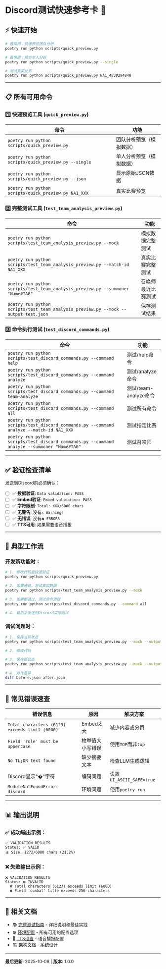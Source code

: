# Discord测试快速参考卡 🚀

## ⚡ 快速开始

```bash
# 最常用：快速预览团队分析
poetry run python scripts/quick_preview.py

# 最常用：预览单人分析
poetry run python scripts/quick_preview.py --single

# 测试真实比赛
poetry run python scripts/quick_preview.py NA1_4830294840
```

---

## 📋 所有可用命令

### 1️⃣ 快速预览工具 (`quick_preview.py`)

| 命令 | 功能 |
|------|------|
| `poetry run python scripts/quick_preview.py` | 团队分析预览（模拟数据） |
| `poetry run python scripts/quick_preview.py --single` | 单人分析预览（模拟数据） |
| `poetry run python scripts/quick_preview.py --json` | 显示原始JSON数据 |
| `poetry run python scripts/quick_preview.py NA1_XXX` | 真实比赛预览 |

### 2️⃣ 完整测试工具 (`test_team_analysis_preview.py`)

| 命令 | 功能 |
|------|------|
| `poetry run python scripts/test_team_analysis_preview.py --mock` | 模拟数据完整测试 |
| `poetry run python scripts/test_team_analysis_preview.py --match-id NA1_XXX` | 真实比赛完整测试 |
| `poetry run python scripts/test_team_analysis_preview.py --summoner "Name#TAG"` | 召唤师最近比赛测试 |
| `poetry run python scripts/test_team_analysis_preview.py --mock --output test.json` | 保存测试结果 |

### 3️⃣ 命令执行测试 (`test_discord_commands.py`)

| 命令 | 功能 |
|------|------|
| `poetry run python scripts/test_discord_commands.py --command help` | 测试/help命令 |
| `poetry run python scripts/test_discord_commands.py --command analyze` | 测试/analyze命令 |
| `poetry run python scripts/test_discord_commands.py --command team-analyze` | 测试/team-analyze命令 |
| `poetry run python scripts/test_discord_commands.py --command all` | 测试所有命令 |
| `poetry run python scripts/test_discord_commands.py --command analyze --match-id NA1_XXX` | 测试指定比赛 |
| `poetry run python scripts/test_discord_commands.py --command analyze --summoner "Name#TAG"` | 测试召唤师 |

---

## ✅ 验证检查清单

发送到Discord前必须确认：

- [ ] ✅ **数据验证**: `Data validation: PASS`
- [ ] ✅ **Embed验证**: `Embed validation: PASS`
- [ ] ✅ **字符限制**: `Total: XXX/6000 chars`
- [ ] ✅ **无警告**: 没有`⚠️ Warnings`
- [ ] ✅ **无错误**: 没有`❌ ERRORS`
- [ ] ✅ **TTS可用**: 如果需要语音播报

---

## 🎯 典型工作流

### 开发新功能时：

```bash
# 1. 修改代码后快速验证
poetry run python scripts/quick_preview.py

# 2. 如果通过，测试真实数据
poetry run python scripts/test_team_analysis_preview.py --mock

# 3. 如果都通过，测试命令流程
poetry run python scripts/test_discord_commands.py --command all

# 4. 最后才发送到Discord实际测试
```

### 调试问题时：

```bash
# 1. 保存当前状态
poetry run python scripts/test_team_analysis_preview.py --mock --output before.json

# 2. 修改代码

# 3. 保存新状态
poetry run python scripts/test_team_analysis_preview.py --mock --output after.json

# 4. 对比差异
diff before.json after.json
```

---

## 🚨 常见错误速查

| 错误信息 | 原因 | 解决方案 |
|---------|------|---------|
| `Total characters (6123) exceeds limit (6000)` | Embed太大 | 减少内容或分页 |
| `Field 'role' must be uppercase` | 枚举值大小写错误 | 使用`TOP`而非`top` |
| `No TL;DR text found` | 缺少摘要文本 | 检查LLM生成逻辑 |
| Discord显示"�"字符 | 编码问题 | 设置`UI_ASCII_SAFE=true` |
| `ModuleNotFoundError: discord` | 环境问题 | 使用`poetry run` |

---

## 📊 输出说明

### ✅ 成功输出示例：
```
✅ VALIDATION RESULTS
Status: ✅ VALID
📊 Size: 1272/6000 chars (21.2%)
```

### ❌ 失败输出示例：
```
❌ VALIDATION RESULTS
Status: ❌ INVALID
  ❌ Total characters (6123) exceeds limit (6000)
  ❌ Field 'combat' title exceeds 256 characters
```

---

## 🔗 相关文档

- 📚 [完整测试指南](docs/DISCORD_PREVIEW_TESTING_GUIDE.md) - 详细说明和最佳实践
- ⚙️ [环境配置](.env.example) - 所有可用的配置选项
- 🎵 [TTS设置](docs/volcengine_tts_setup.md) - 语音播报配置
- 🏗️ [架构文档](docs/V2.2_CLI1_IMPLEMENTATION_SUMMARY.md) - 系统设计

---

**最后更新**: 2025-10-08 | **版本**: 1.0.0
